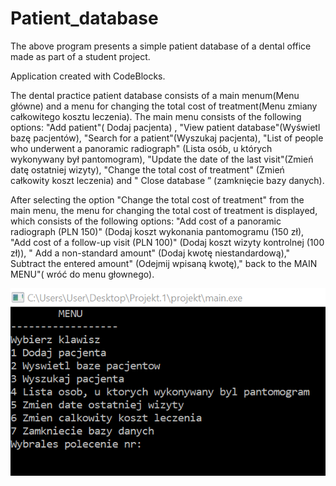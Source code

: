 # Patient_database
The above program presents a simple patient database of a dental office made as part of a student project.

Application created with CodeBlocks.

The dental practice patient database consists of a main menum(Menu główne) and a menu for changing the total cost of treatment(Menu zmiany całkowitego kosztu leczenia). The main menu consists of the following options: "Add patient"( Dodaj pacjenta) , "View patient database"(Wyświetl bazę pacjentów), "Search for a patient"(Wyszukaj pacjenta), "List of people who underwent a panoramic radiograph" (Lista osób, u których wykonywany był pantomogram), "Update the date of the last visit"(Zmień datę ostatniej wizyty), "Change the total cost of treatment" (Zmień całkowity koszt leczenia) and " Close database ” (zamknięcie bazy danych).

After selecting the option "Change the total cost of treatment" from the main menu, the menu for changing the total cost of treatment is displayed, which consists of the following options: "Add cost of a panoramic radiograph (PLN 150)" (Dodaj koszt wykonania pantomogramu (150 zł), "Add cost of a follow-up visit (PLN 100)" (Dodaj koszt wizyty kontrolnej (100 zł)), " Add a non-standard amount" (Dodaj kwotę niestandardową)," Subtract the entered amount" (Odejmij wpisaną kwotę)," back to the MAIN MENU"( wróć do menu głownego).


![Main menu](./file.jpg)
